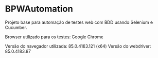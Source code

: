 # BPWAutomation
Projeto base para automação de testes web com BDD usando Selenium e Cucumber.

<p>Browser utilizado para os testes: Google Chrome</p>
Versão do navegador utilizada: 85.0.4183.121 (x64)
Versão do webdriver: 85.0.4183.87

